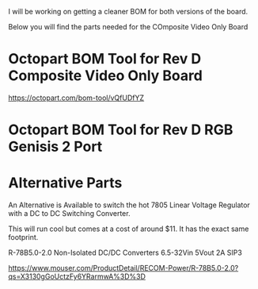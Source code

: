 I will be working on getting a cleaner BOM for both versions of the board.

Below you will find the parts needed for the COmposite Video Only Board


# Octopart BOM Tool for Rev D Composite Video Only Board

https://octopart.com/bom-tool/vQfUDfYZ

# Octopart BOM Tool for Rev D RGB Genisis 2 Port



# Alternative Parts

An Alternative is Available to switch the hot 7805 Linear Voltage Regulator with a DC to DC Switching Converter.

This will run cool but comes at a cost of around $11.  It has the exact same footprint.


R-78B5.0-2.0		Non-Isolated DC/DC Converters 6.5-32Vin 5Vout 2A SIP3

https://www.mouser.com/ProductDetail/RECOM-Power/R-78B5.0-2.0?qs=X3130gGoUctzFy6YRarmwA%3D%3D

